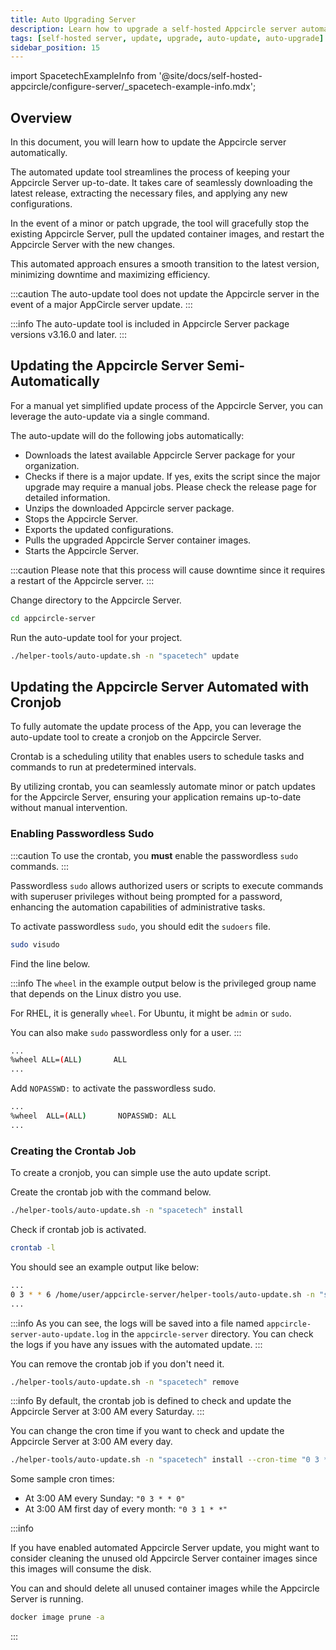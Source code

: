 ```yaml
---
title: Auto Upgrading Server
description: Learn how to upgrade a self-hosted Appcircle server automatically.
tags: [self-hosted server, update, upgrade, auto-update, auto-upgrade]
sidebar_position: 15
---
```


import SpacetechExampleInfo from '@site/docs/self-hosted-appcircle/configure-server/\_spacetech-example-info.mdx';

## Overview

In this document, you will learn how to update the Appcircle server automatically.

The automated update tool streamlines the process of keeping your Appcircle Server up-to-date. It takes care of seamlessly downloading the latest release, extracting the necessary files, and applying any new configurations.

In the event of a minor or patch upgrade, the tool will gracefully stop the existing Appcircle Server, pull the updated container images, and restart the Appcircle Server with the new changes.

This automated approach ensures a smooth transition to the latest version, minimizing downtime and maximizing efficiency.

:::caution
The auto-update tool does not update the Appcircle server in the event of a major AppCircle server update.
:::

:::info
The auto-update tool is included in Appcircle Server package versions v3.16.0 and later.
:::

## Updating the Appcircle Server Semi-Automatically

For a manual yet simplified update process of the Appcircle Server, you can leverage the auto-update via a single command.

The auto-update will do the following jobs automatically:

- Downloads the latest available Appcircle Server package for your organization.
- Checks if there is a major update. If yes, exits the script since the major upgrade may require a manual jobs. Please check the release page for detailed information.
- Unzips the downloaded Appcircle server package.
- Stops the Appcircle Server.
- Exports the updated configurations.
- Pulls the upgraded Appcircle Server container images.
- Starts the Appcircle Server.

:::caution
Please note that this process will cause downtime since it requires a restart of the Appcircle server.
:::

Change directory to the Appcircle Server.

```bash
cd appcircle-server
```

Run the auto-update tool for your project.

<SpacetechExampleInfo/>

```bash
./helper-tools/auto-update.sh -n "spacetech" update
```

## Updating the Appcircle Server Automated with Cronjob

To fully automate the update process of the App, you can leverage the auto-update tool to create a cronjob on the Appcircle Server.

Crontab is a scheduling utility that enables users to schedule tasks and commands to run at predetermined intervals.

By utilizing crontab, you can seamlessly automate minor or patch updates for the Appcircle Server, ensuring your application remains up-to-date without manual intervention.

### Enabling Passwordless Sudo

:::caution
To use the crontab, you **must** enable the passwordless `sudo` commands.
:::

Passwordless `sudo` allows authorized users or scripts to execute commands with superuser privileges without being prompted for a password, enhancing the automation capabilities of administrative tasks.

To activate passwordless `sudo`, you should edit the `sudoers` file.

```bash
sudo visudo
```

Find the line below.

:::info
The `wheel` in the example output below is the privileged group name that depends on the Linux distro you use.

For RHEL, it is generally `wheel`.
For Ubuntu, it might be `admin` or `sudo`.

You can also make `sudo` passwordless only for a user.
:::

```bash
...
%wheel ALL=(ALL)       ALL
...
```

Add `NOPASSWD:` to activate the passwordless sudo.

```bash
...
%wheel  ALL=(ALL)       NOPASSWD: ALL
...
```

### Creating the Crontab Job

To create a cronjob, you can simple use the auto update script.

<SpacetechExampleInfo/>

Create the crontab job with the command below.

```bash
./helper-tools/auto-update.sh -n "spacetech" install
```

Check if crontab job is activated.

```bash
crontab -l
```

You should see an example output like below:

```bash
...
0 3 * * 6 /home/user/appcircle-server/helper-tools/auto-update.sh -n "spacetech" update &>> /home/user/appcircle-server/appcircle-server-auto-update.log
...
```

:::info
As you can see, the logs will be saved into a file named `appcircle-server-auto-update.log` in the `appcircle-server` directory. You can check the logs if you have any issues with the automated update.
:::

You can remove the crontab job if you don't need it.

```bash
./helper-tools/auto-update.sh -n "spacetech" remove
```

:::info
By default, the crontab job is defined to check and update the Appcircle Server at 3:00 AM every Saturday.
:::

You can change the cron time if you want to check and update the Appcircle Server at 3:00 AM every day.

```bash
./helper-tools/auto-update.sh -n "spacetech" install --cron-time "0 3 * * *"
```

Some sample cron times:

- At 3:00 AM every Sunday: `"0 3 * * 0"`
- At 3:00 AM first day of every month: `"0 3 1 * *"`

:::info

If you have enabled automated Appcircle Server update, you might want to consider cleaning the unused old Appcircle Server container images since this images will consume the disk.

You can and should delete all unused container images while the Appcircle Server is running.

```bash
docker image prune -a
```

:::
